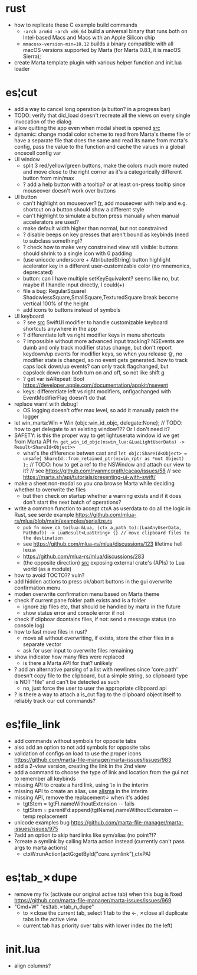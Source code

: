 # rust
  - how to replicate these C example build commands
    - `-arch arm64 -arch x86_64` build a universal binary that runs both on Intel-based Macs and Macs with an Apple Silicon chip
    - `mmacosx-version-min=10.12` builds a binary compatible with all macOS versions supported by Marta (for Marta 0.8.1, it is macOS Sierra);
  - create Marta template plugin with various helper function and init.lua loader

# es¦cut
- add a way to cancel long operation (a button? in a progress bar)
- TODO: verify that did_load doesn't recreate all the views on every single invocation of the dialog
- allow quitting the app even when modal sheet is opened [src](https://forums.macrumors.com/threads/terminate-while-nssheet-isvisible-solved.522228/)
- dynamic: change modal color scheme to read from Marta's theme file or have a separate file that does the same and read its name from marta's config, pass the value to the function and cache the values in a global oncecell config var
- UI window
  - split 3 red/yellow/green buttons, make the colors much more muted and move close to the right corner as it's a categorically different button from min/max
  - ? add a help button with a tooltip? or at least on-press tooltip since mouseover doesn't work over buttons
- UI button
  - can't highlight on mouseover? [fr](https://github.com/ryanmcgrath/cacao/issues/140), add mouseover with help and e.g. shortcut on a button should show a different style
  - can't highlight to simulate a button press manually when manual accelerators are used?
  - make default width higher than normal, but not constrained
  - ? disable beeps on key presses that aren't bound as keybinds (need to subclass something)?
  - ? check how to make very constrained view still visible: buttons should shrink to a single icon with 0 padding
  + (use unicode underscore + AttributedString) button highlight acelerator key in a different user-customizable color (no mnemonics, deprecated)
  + button: can I have multiple setKeyEquivalent? seems like no, but maybe if I handle input directly, I could(+)
  + file a bug: RegularSquarel ShadowlessSquare,SmallSquare,TexturedSquare break become vertical 100% of the height
  + add icons to buttons instead of symbols
- UI keyboard
  - ? see [src](https://gist.github.com/rdev/627a254417687a90c493528639465943) SwiftUI modifier to handle customizable keyboard shortcuts anywhere in the app
  - ? differentiate left vs right modifier keys in menu shortcuts
  - ? impossible without more advanced input tracking? NSEvents are dumb and only track modifier status change, but don't report keydown/up events for modifier keys, so when you release ⇪, no modifier state is changed, so no event gets generated. how to track caps lock down/up events? can only track flagchanged, but capslock down can both turn on and off, so not like shift [q](https://github.com/ryanmcgrath/cacao/issues/141)
  - ? get var isARepeat: Bool https://developer.apple.com/documentation/appkit/nsevent
  + keys: differentiate left vs right modifiers, onflgachanged with EventModifierFlag doesn't do that
- replace warn! with debug!
  - OS logging doesn't offer max level, so add it manually patch the logger
- let win_marta:Win = Win {objc:win_id_objc, delegate:None}; // TODO: how to get delegate to an existing window??? Or I don't need it?
- SAFETY: is this the proper way to get lightuserata window id we get from Marta API `fn get_win_id_objc(nswin_lua:&LuaLightUserData) -> Result<ShareId<Object>>`
  - what's the dfiference betwen cast and `let objc:ShareId<Object> = unsafe{ ShareId::from_retained_ptr(nswin_rptr as *mut Object) };`
  // TODO: how to get a ref to the NSWindow and attach our view to it?
    // see https://github.com/ryanmcgrath/cacao/issues/58
    // see https://marta.sh/api/tutorials/presenting-ui-with-swift/
- make a sheet non-modal so you cna browse Marta while deciding whether to overwrite the files
  - but then check on startup whether a warning exists and if it does don't start the next batch of operations?
- write a common function to accept ctxA as userdata to do all the logic in Rust, see serde example https://github.com/mlua-rs/mlua/blob/main/examples/serialize.rs
  - `pub fn move_cb_to(lua:&Lua, (ctx_a,path_to):(LuaAnyUserData, PathBuf)) -> LuaResult<LuaString> {} // move clipboard files to the destination`
  - see https://github.com/mlua-rs/mlua/discussions/123 lifetime hell issue
  - https://github.com/mlua-rs/mlua/discussions/283
  - (the opposite direction) [src](https://github.com/ildar/lua-module-calloop) exposing external crate's (APIs) to Lua world (as a module)
- how to avoid TOCTO?? vuln?
- add hidden actions to press ok/abort buttons in the gui overwrite confirmation menu
- moden overwrite confirmation menu based on Marta theme
- check if current pane folder path exists and is a folder
  - ignore zip files etc, that should be handled by marta in the future
  - show status error and console error if not
- check if clipboar dcontains files, if not: send a message status (no console log)
- how to fast move files in rust?
  - move all without overwriting, if exists, store the other files in a separate vector
  - ask for user input to overwrite files remaining
- show indicator how many files were replaced
  - is there a Marta API for that? unlikely
- ? add an alternative parsing of a list with newlines since 'core.path' doesn't copy file to the clipboard, but a simple string, so clipboard type is NOT "file" and can't be detected as such
  - no, just force the user to user the appropriate clibpoard api
- ? is there a way to attach a is_cut flag to the clipboard object itself to reliably track our cut commands?


# es¦file_link
  - add commands without symbols for opposite tabs
  - also add an option to not add symbols for opposite tabs
  - validation of configs on load to use the proper icons https://github.com/marta-file-manager/marta-issues/issues/983
  - add a 2-view version, creating the link in the 2nd view
  - add a command to choose the type of link and location from the gui not to remember all keybinds
  - missing API to create a hard link, using `ln` in the interim
  - missing API to create an alias, use [alisma](https://eclecticlight.co/taccy-signet-precize-alifix-utiutility-alisma/) in the interim
  - missing API, remove the replacement↓ when it's added
    - tgtStem	= tgtFI.nameWithoutExtension                    -- fails
    - tgtStem	= parentFd:append(tgtName).nameWithoutExtension -- temp replacement
  - unicode examples bug https://github.com/marta-file-manager/marta-issues/issues/975
  - ?add an option to skip hardlinks like sym/alias (no point?)?
  - ?create a symlink by calling Marta action instead (currently can't pass args to marta actions)
    - ctxW:runAction(actG:getById("core.symlink"),ctxPA)
# es¦tab_✗dupe
  - remove my fix (activate our original active tab) when this bug is fixed https://github.com/marta-file-manager/marta-issues/issues/969
  - "Cmd+W"	"es¦tab.✗tab_n_dupe"
    - to ✗close the current tab, select 1 tab to the ←, ✗close all duplicate tabs in the active view
    - current tab has priority over tabs with lower index (to the left)
# init.lua
  - align columns?
